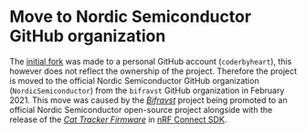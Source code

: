 # Move to Nordic Semiconductor GitHub organization

The [initial fork](./why-fork.md) was made to a personal GitHub account
(`coderbyheart`), this however does not reflect the ownership of the project.
Therefore the project is moved to the official Nordic Semiconductor GitHub
organization (`NordicSemiconductor`) from the `bifravst` GitHub organization in
February 2021. This move was caused by the
[_Bifravst_](https://github.com/bifravst/) project being promoted to an official
Nordic Semiconductor open-source project alongside with the release of the
[_Cat Tracker Firmware_](https://github.com/bifravst/firmware) in
[nRF Connect SDK](https://github.com/nrfconnect/sdk-nrf).
